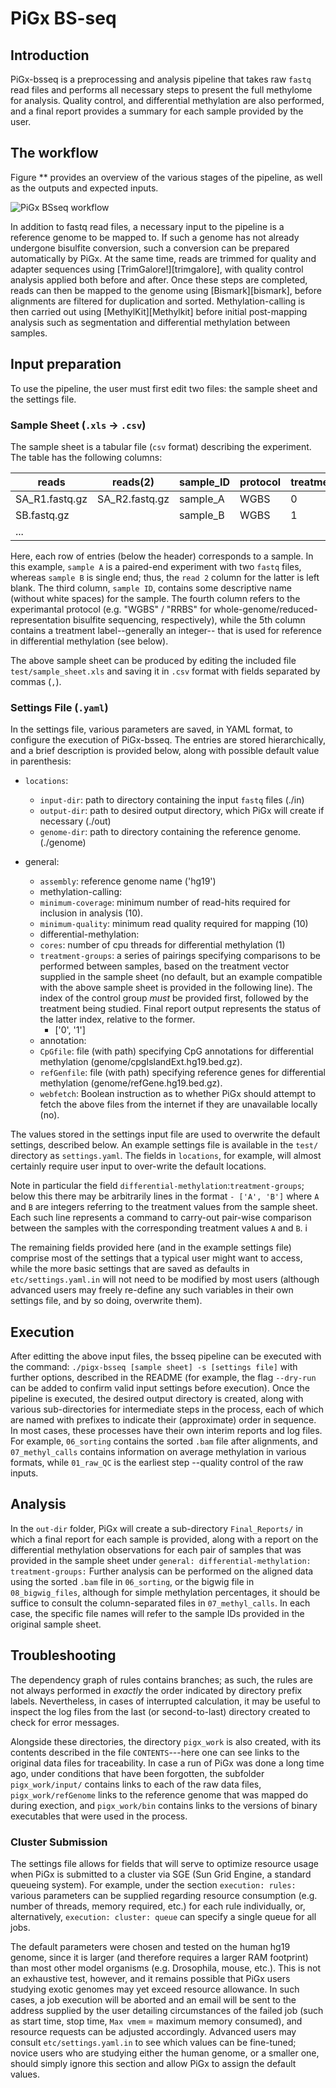 # PiGx BS-seq

## Introduction
PiGx-bsseq is a preprocessing and analysis pipeline that takes raw `fastq` read files and performs all necessary steps to present the full methylome for analysis. Quality control, and differential methylation are also performed, and a final report provides a summary for each sample provided by the user.


## The workflow
Figure ** provides an overview of the various stages of the pipeline, as well as the outputs and expected inputs.

![PiGx BSseq workflow](./figures/pigx-bsseq_workflow.png)

In addition to fastq read files, a necessary input to the pipeline is a
reference genome to be mapped to.  If such a genome has not already undergone
bisulfite conversion, such a conversion can be prepared automatically by PiGx.
At the same time, reads are trimmed for quality and adapter sequences using
[TrimGalore!][trimgalore], with quality control analysis applied both before
and after.  Once these steps are completed, reads can then be mapped to the
genome using [Bismark][bismark], before alignments are filtered for duplication
and sorted.  Methylation-calling is then carried out using
[MethylKit][Methylkit] before initial post-mapping analysis such as
segmentation and differential methylation between samples.

## Input preparation
To use the pipeline, the user must first edit two files: the sample sheet and the settings file. 

### Sample Sheet (`.xls` -> `.csv`)

The sample sheet is a tabular file (`csv` format) describing the experiment.
The table has the following columns:

| reads            | reads(2)         | sample_ID   | protocol   | treatment |
|------------------|------------------|-------------|------------|-----------|
| SA_R1.fastq.gz   | SA_R2.fastq.gz   | sample_A    |WGBS        | 0   |
| SB.fastq.gz      |                  | sample_B    |WGBS        | 1   |
| ...              |                  |             |            |     |

Here, each row of entries (below the header) corresponds to a sample. In this
example, `sample A` is a paired-end experiment with two `fastq` files, whereas
`sample B` is single end; thus, the `read 2` column for the latter is left blank.
The third column, `sample ID`, contains some descriptive name (without
white spaces) for the sample. The fourth column refers to the experimantal
protocol (e.g. "WGBS" / "RRBS" for whole-genome/reduced-representation
bisulfite sequencing, respectively), while the 5th column contains a treatment
label--generally an integer-- that is used for reference in differential
methylation (see below).

The above sample sheet can be produced by editing the included file
`test/sample_sheet.xls` and saving it in `.csv` format with fields separated by
commas (`,`).

 
### Settings File (`.yaml`)
In the settings file, various parameters are saved, in YAML format, to configure the execution of PiGx-bsseq. 
The entries are stored hierarchically, and a brief description is provided below, along with possible default value in parenthesis:

- `locations`: 
  - `input-dir`: path to directory containing the input `fastq` files (./in)
  - `output-dir`: path to desired output directory, which PiGx will create if necessary (./out)
  - `genome-dir`: path to directory containing the reference genome. (./genome)

- general:
  -  `assembly`: reference genome name ('hg19') 
  -  methylation-calling:
    -  `minimum-coverage`: minimum number of read-hits required for inclusion in analysis (10).
    -  `minimum-quality`:  minimum read quality required for mapping (10)
  -  differential-methylation:
    - `cores`: number of cpu threads for differential methylation (1)
    - `treatment-groups`: a series of pairings specifying comparisons to be performed between samples, based on the treatment vector supplied in the sample sheet (no default, but an example compatible with the above sample sheet is provided in the following line). The index of the control group _must_ be provided first, followed by the treatment being studied. Final report output represents the status of the latter index, relative to the former.
        - ['0', '1']
  -    annotation:
    - `CpGfile`:  file (with path) specifying CpG annotations for differential methylation (genome/cpgIslandExt.hg19.bed.gz).
    - `refGenfile`: file (with path) specifying reference genes for differential methylation (genome/refGene.hg19.bed.gz).
    - `webfetch`: Boolean instruction as to whether PiGx should attempt to fetch the above files from the internet if they are unavailable locally (no).


The values stored in the settings input file are used to overwrite the default
settings, described below. An example settings file is available in
the `test/` directory as `settings.yaml`. 
The fields in `locations`, for example, will almost certainly require user input
to over-write the default locations.

Note in particular the field `differential-methylation`:`treatment-groups`; below
this there may be arbitrarily lines in the format `- ['A', 'B']` where `A` and
`B` are integers referring to the treatment values from the sample sheet. Each
such line represents a command to carry-out pair-wise comparison between the
samples with the corresponding treatment values `A` and `B`. i

The remaining fields provided here (and in the example settings file)
 comprise most of the settings that a
typical user might want to access, while the more basic settings that are saved
as defaults in `etc/settings.yaml.in` will not need to be modified by most
users (although advanced users may freely re-define any such variables in their own
settings file, and by so doing, overwrite them).

## Execution

After editting the above input files, the bsseq pipeline can be executed with
the command: `./pigx-bsseq [sample sheet] -s [settings file]` with further
options, described in the README (for example, the flag `--dry-run` can be
added to confirm valid input settings before execution).  Once the pipeline is
executed, the desired output directory is created, along with various
sub-directories for intermediate steps in the process, each of which are named
with prefixes to indicate their (approximate) order in sequence.  In most
cases, these processes have their own interim reports and log files. For
example, `06_sorting` contains the sorted `.bam` file after alignments, and
`07_methyl_calls` contains information on average methylation in various
formats, while `01_raw_QC` is the earliest step --quality control of the raw
inputs. 

## Analysis 
In the `out-dir` folder, PiGx will create a sub-directory
`Final_Reports/` in which a final report for each sample is provided, along
with a report on the differential methylation observations for each pair of
samples that was provided in the sample sheet under `general:
differential-methylation: treatment-groups:` Further analysis can be performed
on the aligned data using the sorted `.bam` file in `06_sorting`, or the bigwig
file in `08_bigwig_files`, although for simple methylation percentages, it
should be suffice to consult the column-separated files in `07_methyl_calls`.
In each case, the specific file names will refer to the sample IDs provided in
the original sample sheet.

## Troubleshooting

The dependency graph of rules contains branches; as such, the rules are not
always performed in _exactly_ the order indicated by directory prefix labels.
Nevertheless, in cases of interrupted calculation, it may be useful to inspect
the log files from the last (or second-to-last) directory created to check for
error messages. 

Alongside these directories, the directory `pigx_work` is also created, with
its contents described in the file `CONTENTS`---here one can see links to the
original data files for traceability. In case a run of PiGx was done a long
time ago, under conditions that have been forgotten, the subfolder
`pigx_work/input/` contains links to each of the raw data files,
`pigx_work/refGenome` links to the reference genome that was mapped do during
exection, and `pigx_work/bin` contains links to the versions of binary
executables that were used in the process.

### Cluster Submission

The settings file allows for fields that will serve to optimize resource usage
when PiGx is submitted to a cluster via SGE (Sun Grid Engine, a standard
queueing system). For example, under the section `execution: rules:` various
parameters can be supplied regarding resource consumption (e.g. number of
threads, memory required, etc.) for each rule individually, or, alternatively,
`execution: cluster: queue` can specify a single queue for all jobs. 

The default parameters were chosen and tested on the human hg19 genome, since
it is larger (and therefore requires a larger RAM footprint) than most other
model organisms (e.g. Drosophila, mouse, etc.).  This is not an exhaustive
test, however, and it remains possible that PiGx users studying exotic genomes
may yet exceed resource allowance. In such cases, a job execution will be
aborted and an email will be sent to the address supplied by the user detailing
circumstances of the failed job (such as start time, stop time, `Max vmem` =
maximum memory consumed), and resource requests can be adjusted accordingly.
Advanced users may consult `etc/settings.yaml.in` to see which values can be
fine-tuned; novice users who are studying either the human genome, or a smaller
one, should simply ignore this section and allow PiGx to assign the default
values.


